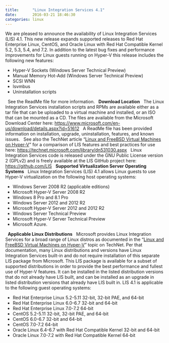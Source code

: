 ```yaml
---
title:      "Linux Integration Services 4.1"
date:       2016-03-21 18:46:30
categories: linux
---
```

We are pleased to announce the availability of Linux Integration Services (LIS) 4.1. This new release expands supported releases to Red Hat Enterprise Linux, CentOS, and Oracle Linux with Red Hat Compatible Kernel 5.2, 5.3, 5.4, and 7.2. In addition to the latest bug fixes and performance improvements for Linux guests running on Hyper-V this release includes the following new features: 

  * Hyper-V Sockets (Windows Server Technical Preview)
  * Manual Memory Hot-Add (Windows Server Technical Preview)
  * SCSI WNN
  * lsvmbus
  * Uninstallation scripts

  See the ReadMe file for more information.   **Download Location**   The Linux Integration Services installation scripts and RPMs are available either as a tar file that can be uploaded to a virtual machine and installed, or an ISO that can be mounted as a CD. The files are available from the Microsoft Download Center here: <https://www.microsoft.com/en-us/download/details.aspx?id=51612>   A ReadMe file has been provided information on installation, upgrade, uninstallation, features, and known issues.   See also the TechNet article “[Linux and FreeBSD Virtual Machines on Hyper-V](https://technet.microsoft.com/library/dn531030.aspx)” for a comparison of LIS features and best practices for use here: <https://technet.microsoft.com/library/dn531030.aspx>   Linux Integration Services code is released under the GNU Public License version 2 (GPLv2) and is freely available at the LIS GitHub project here: <https://github.com/LIS>   **Supported Virtualization Server Operating Systems**   Linux Integration Services (LIS) 4.1 allows Linux guests to use Hyper-V virtualization on the following host operating systems: 

  * Windows Server 2008 R2 (applicable editions)
  * Microsoft Hyper-V Server 2008 R2
  * Windows 8 Pro and 8.1 Pro
  * Windows Server 2012 and 2012 R2
  * Microsoft Hyper-V Server 2012 and 2012 R2
  * Windows Server Technical Preview
  * Microsoft Hyper-V Server Technical Preview
  * Microsoft Azure.

  **Applicable Linux Distributions**   Microsoft provides Linux Integration Services for a broad range of Linux distros as documented in the “[Linux and FreeBSD Virtual Machines on Hyper-V](https://technet.microsoft.com/library/dn531030\(ws.12\).aspx)” topic on TechNet. Per that documentation, many Linux distributions and versions have Linux Integration Services built-in and do not require installation of this separate LIS package from Microsoft. This LIS package is available for a subset of supported distributions in order to provide the best performance and fullest use of Hyper-V features. It can be installed in the listed distribution versions that do not already have LIS built, and can be installed as an upgrade in listed distribution versions that already have LIS built in. LIS 4.1 is applicable to the following guest operating systems: 

  * Red Hat Enterprise Linux 5.2-5.11 32-bit, 32-bit PAE, and 64-bit
  * Red Hat Enterprise Linux 6.0-6.7 32-bit and 64-bit
  * Red Hat Enterprise Linux 7.0-7.2 64-bit
  * CentOS 5.2-5.11 32-bit, 32-bit PAE, and 64-bit
  * CentOS 6.0-6.7 32-bit and 64-bit
  * CentOS 7.0-7.2 64-bit
  * Oracle Linux 6.4-6.7 with Red Hat Compatible Kernel 32-bit and 64-bit
  * Oracle Linux 7.0-7.2 with Red Hat Compatible Kernel 64-bit


